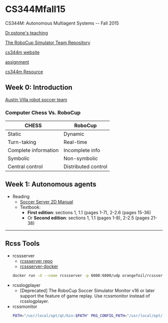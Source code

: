# CS344Mfall15

CS344M: Autonomous Multiagent Systems -- Fall 2015

[Dr.pstone's teaching](https://www.cs.utexas.edu/~pstone/teaching.shtml)

[The RoboCup Simulator Team Repository](http://medialab.di.unipi.it/Project/Robocup/pub)

[cs344m website](https://www.cs.utexas.edu/~patmac/cs344m/)

[assignment](https://www.cs.utexas.edu/~patmac/cs344m/assignments/index.html)

[cs344m Resource](https://www.cs.utexas.edu/~patmac/cs344m/resources/index.html)


## Week 0: Introduction

[Austin Villa robot soccer team](https://www.cs.utexas.edu/users/AustinVilla)

### Computer Chess Vs. RoboCup

CHESS   | RoboCup
--- | ---
Static   |  Dynamic
Turn-taking | Real-time
Complete information | Incomplete info
Symbolic | Non-symbolic
Central control | Distributed control

## Week 1: Autonomous agents

- Reading
    - [Soccer Server 2D Manual](https://rcsoccersim.github.io/manual/)
    - Textbook:
        - **First edition**: sections 1, 1.1 (pages 1-7), 2-2.6 (pages 15-36)
        - Or **Second edition**: sections 1, 1.1 (pages 1-8), 2-2.5 (pages 21-38)



---

## Rcss Tools

- rcssserver
    - [rcssserver repo](https://github.com/rcsoccersim/rcssserver)
    - [rcssserver-docker](https://github.com/orangefoil/rcssserver-docker)
    ```bash
    docker run -d --name rcssserver -p 6000:6000/udp orangefoil/rcssserver
    ```
- rcsslogplayer
    - [Deprecated] The RoboCup Soccer Simulator Monitor v16 or later support the feature of game replay. Use rcssmonitor instead of rcsslogplayer.
- rcssmonitor
    ```bash
    PATH="/usr/local/opt/qt/bin:$PATH" PKG_CONFIG_PATH="/usr/local/opt/qt/lib/pkgconfig" ./configure
    ```




